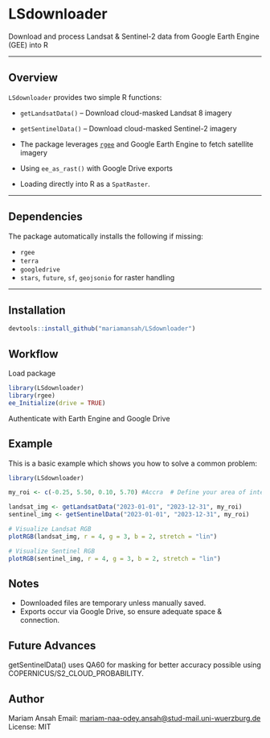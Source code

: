 # LSdownloader   
Download and process Landsat & Sentinel-2 data from Google Earth Engine (GEE) into R

---

##  Overview

`LSdownloader` provides two simple R functions:

- `getLandsatData()` – Download cloud-masked Landsat 8 imagery  
- `getSentinelData()` – Download cloud-masked Sentinel-2 imagery  

- The package leverages [`rgee`](https://github.com/r-spatial/rgee) and Google Earth Engine to fetch satellite imagery 
- Using `ee_as_rast()` with Google Drive exports
- Loading directly into R as a `SpatRaster`.

---

## Dependencies

The package automatically installs the following if missing:

- `rgee` 
- `terra` 
- `googledrive` 
- `stars`, `future`, `sf`, `geojsonio` for raster handling

---

## Installation

```r
devtools::install_github("mariamansah/LSdownloader")
```
## Workflow

Load package
```r
library(LSdownloader)
library(rgee)
ee_Initialize(drive = TRUE)
```
Authenticate with Earth Engine and Google Drive

## Example

This is a basic example which shows you how to solve a common problem:

``` r
library(LSdownloader)

my_roi <- c(-0.25, 5.50, 0.10, 5.70) #Accra  # Define your area of interest

landsat_img <- getLandsatData("2023-01-01", "2023-12-31", my_roi)
sentinel_img <- getSentinelData("2023-01-01", "2023-12-31", my_roi)

# Visualize Landsat RGB
plotRGB(landsat_img, r = 4, g = 3, b = 2, stretch = "lin")

# Visualize Sentinel RGB
plotRGB(sentinel_img, r = 4, g = 3, b = 2, stretch = "lin")

```
## Notes
- Downloaded files are temporary unless manually saved.
- Exports occur via Google Drive, so ensure adequate space & connection.

## Future Advances
getSentinelData() uses QA60 for masking for better accuracy possible using COPERNICUS/S2_CLOUD_PROBABILITY.

## Author
Mariam Ansah
Email: mariam-naa-odey.ansah@stud-mail.uni-wuerzburg.de
License: MIT

